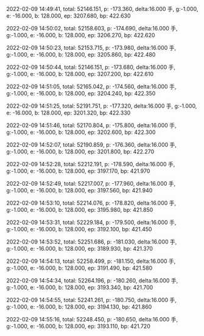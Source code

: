 2022-02-09 14:49:41, total: 52146.151, p: -173.360, delta:16.000 手, g:-1.000, e: -16.000, b: 128.000, ep: 3207.680, bp: 422.630

2022-02-09 14:50:02, total: 52158.603, p: -174.690, delta:16.000 手, g:-1.000, e: -16.000, b: 128.000, ep: 3206.270, bp: 422.620

2022-02-09 14:50:23, total: 52153.715, p: -173.980, delta:16.000 手, g:-1.000, e: -16.000, b: 128.000, ep: 3205.860, bp: 422.480

2022-02-09 14:50:44, total: 52146.151, p: -173.680, delta:16.000 手, g:-1.000, e: -16.000, b: 128.000, ep: 3207.200, bp: 422.610

2022-02-09 14:51:05, total: 52165.042, p: -174.560, delta:16.000 手, g:-1.000, e: -16.000, b: 128.000, ep: 3204.240, bp: 422.350

2022-02-09 14:51:25, total: 52191.751, p: -177.320, delta:16.000 手, g:-1.000, e: -16.000, b: 128.000, ep: 3201.320, bp: 422.330

2022-02-09 14:51:46, total: 52170.804, p: -175.800, delta:16.000 手, g:-1.000, e: -16.000, b: 128.000, ep: 3202.600, bp: 422.300

2022-02-09 14:52:07, total: 52190.859, p: -176.360, delta:16.000 手, g:-1.000, e: -16.000, b: 128.000, ep: 3201.800, bp: 422.270

2022-02-09 14:52:28, total: 52212.191, p: -178.590, delta:16.000 手, g:-1.000, e: -16.000, b: 128.000, ep: 3197.170, bp: 421.970

2022-02-09 14:52:49, total: 52217.007, p: -177.960, delta:16.000 手, g:-1.000, e: -16.000, b: 128.000, ep: 3197.560, bp: 421.940

2022-02-09 14:53:10, total: 52214.076, p: -178.820, delta:16.000 手, g:-1.000, e: -16.000, b: 128.000, ep: 3195.980, bp: 421.850

2022-02-09 14:53:31, total: 52229.184, p: -179.500, delta:16.000 手, g:-1.000, e: -16.000, b: 128.000, ep: 3192.100, bp: 421.450

2022-02-09 14:53:52, total: 52251.686, p: -181.030, delta:16.000 手, g:-1.000, e: -16.000, b: 128.000, ep: 3189.930, bp: 421.370

2022-02-09 14:54:13, total: 52258.499, p: -181.150, delta:16.000 手, g:-1.000, e: -16.000, b: 128.000, ep: 3191.490, bp: 421.580

2022-02-09 14:54:34, total: 52264.196, p: -180.260, delta:16.000 手, g:-1.000, e: -16.000, b: 128.000, ep: 3193.340, bp: 421.700

2022-02-09 14:54:55, total: 52241.261, p: -180.750, delta:16.000 手, g:-1.000, e: -16.000, b: 128.000, ep: 3194.130, bp: 421.860

2022-02-09 14:55:16, total: 52248.450, p: -180.650, delta:16.000 手, g:-1.000, e: -16.000, b: 128.000, ep: 3193.110, bp: 421.720